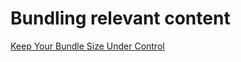 # Bundling relevant content

[Keep Your Bundle Size Under Control](https://citw.medium.com/keep-your-bundle-size-under-control-with-import-cost-vscode-extension-5d476b3c5a76)
